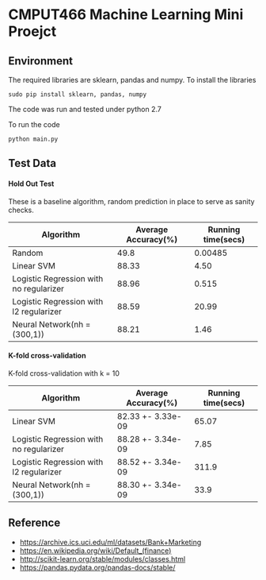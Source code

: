 # CMPUT466 Machine Learning Mini Proejct

## Environment
The required libraries are sklearn, pandas and numpy. To install the libraries

```
sudo pip install sklearn, pandas, numpy
```

The code was run and tested under python 2.7

To run the code

```
python main.py
```

## Test Data
#### Hold Out Test
These is a baseline algorithm, random prediction in place to serve as sanity checks.

|Algorithm|Average Accuracy(%)|Running time(secs)|
|---------|-------------|------------|
|Random|49.8|0.00485|
|Linear SVM|88.33|4.50|
|Logistic Regression with no regularizer|88.96|0.515|
|Logistic Regression with l2 regularizer|88.59|20.99|
|Neural Network(nh = (300,1))|88.21|1.46|

#### K-fold cross-validation
K-fold cross-validation with k = 10

|Algorithm|Average Accuracy(%)|Running time(secs)|
|---------|-------------|------------|
|Linear SVM|82.33 +- 3.33e-09|65.07|
|Logistic Regression with no regularizer|88.28 +- 3.34e-09|7.85|
|Logistic Regression with l2 regularizer|88.52 +- 3.34e-09|311.9|
|Neural Network(nh = (300,1))|88.30 +- 3.34e-09|33.9|


## Reference
- https://archive.ics.uci.edu/ml/datasets/Bank+Marketing
- https://en.wikipedia.org/wiki/Default_(finance)
- http://scikit-learn.org/stable/modules/classes.html
- https://pandas.pydata.org/pandas-docs/stable/



